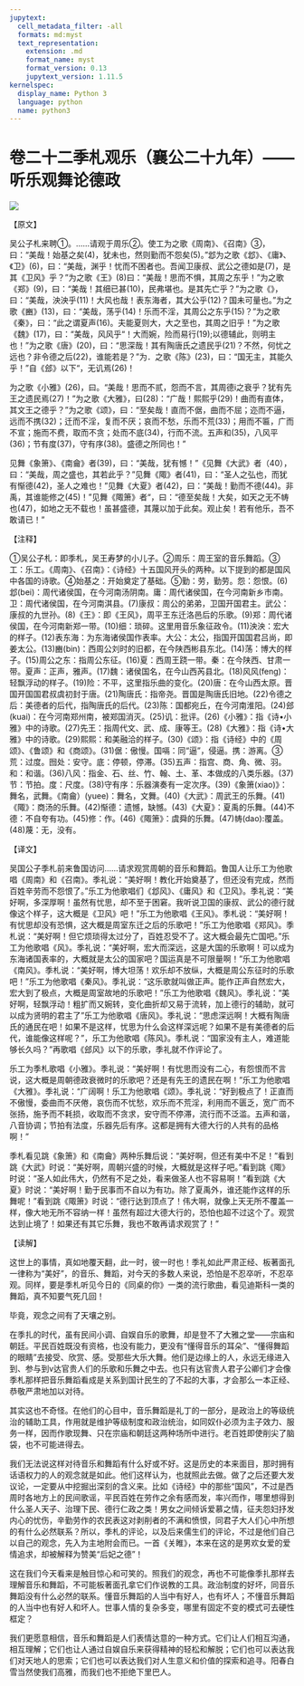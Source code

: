 ```yaml
---
jupytext:
  cell_metadata_filter: -all
  formats: md:myst
  text_representation:
    extension: .md
    format_name: myst
    format_version: 0.13
    jupytext_version: 1.11.5
kernelspec:
  display_name: Python 3
  language: python
  name: python3
---
```

# 卷二十二季札观乐（襄公二十九年）——听乐观舞论德政

![](image/cover.jpg)

【原文】

吴公子札来聘①。……请观于周乐②。使工为之歌《周南》、《召南》③，曰：“美哉！始基之矣(4)，犹未也，然则勤而不怨矣(5)。”邶为之歌《邶》、《庸》、《卫》(6)，曰：“美哉，渊乎！忧而不困者也。吾闻卫康叔、武公之德如是(7)，是其《卫风》乎？”为之歌《王》(8)曰：“美哉！思而不惧，其周之东乎！”为之歌《郑》(9)，曰：“美哉！其细已甚(10)，民弗堪也。是其先亡乎？”为之歌《》，曰：“美哉，泱泱乎(11)！大风也哉！表东海者，其大公乎(12)？国未可量也。”为之歌《豳》(13)，曰：“美哉，荡乎(14)！乐而不淫，其周公之东乎(15)？”为之歌《秦》，曰：“此之谓夏声(16)。夫能夏则大，大之至也，其周之旧乎！”为之歌《魏》(17)，曰：“美哉，风风乎“！大而婉，险而易行(19);以德辅此，则明主也！”为之歌《唐》(20)，曰：“思深哉！其有陶唐氏之遗民乎(21)？不然，何忧之远也？非令德之后(22)，谁能若是？”为．之歌《陈》(23)，曰：“国无主，其能久乎！”自《郐》以下“，无讥焉(26)！

为之歌《小雅》(26)，曰。“美哉！思而不贰，怨而不言，其周德i之衰乎？犹有先王之遗民焉(27)！”为之歌《大雅》，曰(28)：“广哉！熙熙乎(29)！曲而有直体，其文王之德乎？”为之歌《颂》，曰：“至矣哉！直而不倨，曲而不屈；迩而不逼，远而不携(32)；迁而不淫，复而不厌；哀而不愁，乐而不荒(33)；用而不匾，广而不宣；施而不费，取而不贪；处而不底(34)，行而不流。五声和(35)，八风平(36)；节有度(37)，守有序(38)。盛德之所同也！”

见舞《象箫》、《南龠》者(39)，曰：“美哉，犹有憾！”《见舞《大武》者（40），曰：“美哉，周之盛也，其若此乎？”见舞《陬》者(41)，曰：“圣人之弘也，而犹有惭德(42)，圣人之难也！”见舞《大夏》者(42)，曰：“美哉！勤而不德(44)。非禹，其谁能修之(45)！”见舞《陬箫》者“，曰：“德至矣哉！大矣，如天之无不帱也(47)，如地之无不载也！虽甚盛德，其蔑以加于此矣。观止矣！若有他乐，吾不敢请已！”

【注释】

①吴公子札：即季札，吴王寿梦的小儿子。②周乐：周王室的音乐舞蹈。③工：乐工。《周南》、《召南》：《诗经》十五国风开头的两种。以下提到的都是国风中各国的诗歌。④始基之：开始奠定了基础。⑤勤：劳，勤劳。怨：怨恨。(6)邶(bei)：周代诸侯国，在今河南汤阴南。庸：周代诸侯国，在今河南新乡市南。卫：周代诸侯国，在今河南淇县。(7)康叔：周公的弟弟，卫国开国君主。武公：康叔的九世孙。(8)《王》：即《王风》，周平王东迁洛邑后的乐歌。(9)郑：周代诸侯国，在今河南新郑一带。(10)细：琐碎。这里用音乐象征政令。(11)泱泱：宏大的样子。(12)表东海：为东海诸侯国作表率。大公：太公，指国开国国君吕尚，即姜太公。(13)豳(bin)：西周公刘时的旧都，在今陕西彬县东北。(14)荡：博大的样子。(15)周公之东：指周公东征。(16)夏：西周王跷一带。秦：在今陕西、甘肃一带。夏声：正声，雅声。(17)魏：诸侯国名，在今山西芮县北。(18)风风(feng)：轻飘浮动的样子。(19)险：不平，这里指乐曲的变化。(20)唐：在今山西太原。晋国开国国君叔虞初封于唐。(21)陶唐氏：指帝尧。晋国是陶唐氏旧地。(22)令德之后：美德者的后代，指陶唐氏的后代。(23)陈：国都宛丘，在今河南淮阳。(24)郐(kuai)：在今河南郑州南，被郑国消灭。(25)讥：批评。(26)《小雅》：指《诗&#8226;小雅》中的诗歌。(27)先王：指周代文、武、成、康等王。(28)《大雅》：指《诗&#8226;大雅》中的诗歌。(29)熙熙：和美融洽的样子。(30)《颂》：指《诗经》中的《周颂》、《鲁颂》和《商颂》。(31)倨：傲慢。国嗝：同“逼”，侵逼。携：游离。③荒：过度。囫处：安守。底：停顿，停滞。(35)五声：指宫、商、角、微、羽。和：和谐。(36)八风：指金、石、丝、竹、翰、土、革、本做成的八类乐器。(37)节：节拍。度：尺度。(38)守有序：乐器演奏有一定次序。(39)《象箫(xiao)》：舞名，武舞。《南龠）(yuee)：舞名，文舞。(40)《大武》：周武王的乐舞。(41)《陬》：商汤的乐舞。(42)惭德：遗憾，缺憾。(43)《大夏》：夏禹的乐舞。(44)不德：不自夸有功。(45)修：作。(46)《陬箫》：虞舜的乐舞。(47)帱(dao):覆盖。(48)蔑：无，没有。

【译文】

吴国公子季札前来鲁国访问……请求观赏周朝的音乐和舞蹈。鲁国人让乐工为他歌唱《周南》和《召南》。季礼说：“美好啊！教化开始奠基了，但还没有完成，然而百姓辛劳而不怨恨了。”乐工为他歌唱们《邶风》、《庸风》和《卫风》。季礼说：“美好啊，多深厚啊！虽然有忧思，却不至于困窘。我听说卫国的康叔、武公的德行就像这个样子，这大概是《卫风》吧！”乐工为他歌唱《王风》。季札说：“美好啊！有忧思却没有恐惧，这大概是周室东迁之后的乐歌吧！”乐工为他歌唱《郑风》。季札说：“美好啊！但它烦琐得太过分了，百姓忍受不了。这大概会最先亡国吧。”乐工为他歌唱《风》。季礼说：“美好啊，宏大而深远，这是大国的乐歌啊！可以成为东海诸国表率的，大概就是太公的国家吧？国运真是不可限量啊！”乐工为他歌唱《南风》。季札说：“美好啊，博大坦荡！欢乐却不放纵，大概是周公东征时的乐歌吧！”乐工为他歌唱《秦风》。季礼说：“这乐歌就叫做正声。能作正声自然宏大，宏大到了极点，大概是周室故地的乐歌吧！”乐工为他歌唱《魏风》。季礼说：“美好啊，轻飘浮动！粗扩而又婉转，变化曲折却又易于流转，加上德行的辅助，就可以成为贤明的君主了”乐工为他歌唱《唐风》。季礼说：“思虑深远啊！大概有陶唐氏的通民在吧！如果不是这样，忧思为什么会这样深远呢？如果不是有美德者的后代，谁能像这样呢？”，乐工为他歌唱《陈风》。季札说：“国家没有主人，难道能够长久吗？”再歌唱《郐风》以下的乐歌，季礼就不作评论了。

乐工为季札歌唱《小雅》。季礼说：“美好啊！有忧思而没有二心，有怨恨而不言说，这大概是周朝德政衰微时的乐歌吧？还是有先王的遗民在啊！”乐工为他歌唱《大雅》。季礼说：“广阔啊！乐工为他歌唱《颂》。季礼说：“好到极点了！正直而不傲慢，委曲而不厌倦，哀伤而不忧愁，欢乐而不荒淫，利用而不匮乏，宽广而不张扬，施予而不耗损，收取而不贪求，安守而不停滞，流行而不泛滥。五声和谐，八音协调；节拍有法度，乐器先后有序。这都是拥有大德大行的人共有的品格啊！”

季札看见跳《象箫》和《南龠》两种乐舞后说：“美好啊，但还有美中不足！”看到跳《大武》时说：“美好啊，周朝兴盛的时候，大概就是这样子吧。”看到跳《陬》时说：“圣人如此伟大，仍然有不足之处，看来做圣人也不容易啊！”看到跳《大夏》时说：“美好啊！勤于民事而不自以为有功。除了夏禹外，谁还能作这样的乐舞呢！”看到跳《陬箫》时说：“德行达到顶点了！伟大啊，就像上天无所不覆盖一样，像大地无所不容纳一样！虽然有超过大德大行的，恐怕也超不过这个了。观赏达到止境了！如果还有其它乐舞，我也不敢再请求观赏了！”

【读解】

这世上的事情，真如地覆天翻，此一时，彼一时也！季礼如此严肃正经、板著面孔一律称为“美好”，的音乐、舞蹈，对今天的多数人来说，恐怕是不忍卒听，不忍卒观。同样，要是季札听见今日的《同桌的你》一类的流行歌曲，看见迪斯科一类的舞蹈，真不知要气死几回！

毕竟，观念之间有了天壤之别。

在季扎的时代，虽有民间小调、自娱自乐的歌舞，却是登不了大雅之堂——宗庙和朝廷。平民百姓既没有资格，也没有能力，更没有“懂得音乐的耳朵”、“懂得舞蹈的眼睛”去接受、欣赏、感。受那些大乐大舞。他们是边缘上的人，永远无缘进入到、参与到v达官贵人们的乐歌和乐舞之中去。也只有达官贵人君子公卿们才会像季札那样把音乐舞蹈看成是关系到国计民生的了不起的大事，才会那么一本正经、恭敬严肃地加以对待。

其实这也不奇怪。在他们的心目中，音乐舞蹈是礼丁的一部分，是政治上的等级统治的辅助工具，作用就是维护等级制度和政治统治，如同奴仆必须为主子效力、服务一样，因而作歌现舞、只在宗庙和朝廷这两种场所中进行。老百姓即使削尖了脑袋，也不可能进得去。

我们无法说这样对待音乐和舞蹈有什么好或不好。这是历史的本来面目，那时拥有话语权力的人的观念就是如此。他们这样认为，也就照此去做。做了之后还要大发议论，一定要从中挖掘出深刻的含义来。比如《诗经》中的那些“国风”，不过是西周时各地方上的民间歌谣，平民百姓在劳作之余有感而发，率兴而作，哪里想得到什么圣人天子、治理下民、德行仁政之类！男女之间倾诉爱慕之情，征夫怨妇抒发内心的忧伤，辛勤劳作的农民表这对剥削者的不满和愤恨，同君子大人们心中所想的有什么必然联系？所以，季札的评论，以及后来儒生们的评论，不过是他们自己以自己的观念，先入为主地附会而已。一首《关睢》，本来在这的是男欢女爱的爱情追求，却被解释为赞美“后妃之德”！

这在我们今天看来是触目惊心和可笑的。照我们的观念，再也不可能像季扎那样去理解音乐和舞蹈，不可能板著面孔拿它们作说教的工具。政治制度的好坏，同音乐舞蹈没有什么必然的联系。懂音乐舞蹈的人当中有好人，也有坏人；不懂音乐舞蹈的人当中也有好人和坏人。世事人情的复杂多变，哪里有固定不变的模式可去硬性框定？

我们更愿意相信，音乐和舞蹈是人们表情达意的一种方式。它们让人们相互沟通，相互理解；它们也让人通过自娱自乐来获得精神的轻松和解脱；它们也可以表达我们对天地人的思索；它们也可以表达我们对人生意义和价值的探索和追寻。阳春白雪当然使我们高雅，而我们也不拒绝下里巴人。




